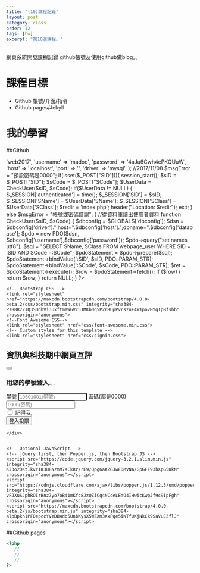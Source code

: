 ```yaml
---
title: "(10)課程記錄"
layout: post
category: class
order: 12
tags: [hw]
excerpt: "第10週課程。"
---
```

網頁系統開發課程記錄
github帳號及使用github做blog。。

# 課程目標
- Github 帳號/介面/指令
- Github pages/Jekyll

# 我的學習

##Github
<?php
//DB
$GLOBALS['dbconfig'] = array (
    'database' => 'web2017',
    'username' => 'madoo',
    'password' => '4aJu6Cwh4cPKQUuW',
    'host' => 'localhost',
    'port' => '',
    'driver' => 'mysql',
    );
//2017/11/08
$msgError = "預設密碼是0000";
if(isset($_POST["SID"])){
    session_start();
    $sID = $_POST["SID"];
    $sCode = $_POST["SCode"];
    $UserData = CheckUser($sID, $sCode);
    if($UserData != NULL)
    {
        $_SESSION['authenticated'] = time();
        $_SESSION['SID'] = $sID;
        $_SESSION['SName'] = $UserData['SName'];
        $_SESSION['SClass'] = $UserData['SClass'];
        $redir = 'index.php';
        header("Location: $redir");
        exit;
    }
    else
        $msgError = "帳號或密碼錯誤";
}    
//從資料庫讀出使用者資料
function CheckUser($sID, $sCode) {
    $dbconfig = $GLOBALS['dbconfig'];
    $dsn = $dbconfig['driver'].":host=".$dbconfig['host'].";dbname=".$dbconfig['database'];
    $pdo = new PDO($dsn, $dbconfig['username'],$dbconfig['password']);
    $pdo->query("set names utf8");

    $sql = "SELECT SName, SClass FROM webpage_user WHERE SID = :SID AND SCode =:SCode";
    $pdoStatement = $pdo->prepare($sql);
    $pdoStatement->bindValue(':SID', $sID, PDO::PARAM_STR);
    $pdoStatement->bindValue(':SCode', $sCode, PDO::PARAM_STR);
    $ret = $pdoStatement->execute();
    $row = $pdoStatement->fetch();
    if ($row)
    {
        return $row;
    }
    return NULL;
}
?>

<!doctype html>
<html lang="zh-Hant-TW">
  <head>
    <title>資訊與科技期中網頁互評</title>
    <!-- Required meta tags -->
    <meta charset="utf-8">
    <meta name="viewport" content="width=device-width, initial-scale=1, shrink-to-fit=no">

    <!-- Bootstrap CSS -->
    <link rel="stylesheet" href="https://maxcdn.bootstrapcdn.com/bootstrap/4.0.0-beta.2/css/bootstrap.min.css" integrity="sha384-PsH8R72JQ3SOdhVi3uxftmaW6Vc51MKb0q5P2rRUpPvrszuE4W1povHYgTpBfshb" crossorigin="anonymous">
    <!--Font Awesome CSS-->
    <link rel="stylesheet" href="css/font-awesome.min.css">    
    <!-- Custom styles for this template -->
    <link rel="stylesheet" href="css/signin.css">
    
  </head>
  <body>
        <nav class="navbar navbar-expand-lg navbar-light bg-light">
            <h2><span class="badge badge-pill badge-primary"><i class="fa fa-graduation-cap" aria-hidden="true"></i>資訊與科技期中網頁互評</span></h2>
            <button class="navbar-toggler" type="button" data-toggle="collapse" data-target="#navbarSupportedContent" aria-controls="navbarSupportedContent" aria-expanded="false" aria-label="Toggle navigation">
                <span class="navbar-toggler-icon"></span>
            </button>
        </nav>
    <div class="container">                    
        <form class="form-signin" method="POST" action="login.php">
        <h3><span class="badge badge-info"><i class="fa fa-keyboard-o" aria-hidden="true"></i>用您的學號登入...</span></h3>
        <label for="inputEmail" class="sr-only">學號</label>
        <input name="SID" type="text" id="inputEmail" class="form-control" placeholder="10501001(學號)" required autofocus>
        <label for="inputPassword" class="sr-only">密碼(都是0000)</label>
        <input name="SCode" type="password" id="inputPassword" class="form-control" placeholder="0000(密碼)" required>
        <div class="checkbox">
            <label>
            <input type="checkbox" value="remember-me"> 記得我, <?php echo $msgError;?>
            </label>
        </div>
        <button class="btn btn-lg btn-primary btn-block" type="submit">登入投票</button>
        </form>
                    
    </div>


    <!-- Optional JavaScript -->
    <!-- jQuery first, then Popper.js, then Bootstrap JS -->
    <script src="https://code.jquery.com/jquery-3.2.1.slim.min.js" integrity="sha384-KJ3o2DKtIkvYIK3UENzmM7KCkRr/rE9/Qpg6aAZGJwFDMVNA/GpGFF93hXpG5KkN" crossorigin="anonymous"></script>
    <script src="https://cdnjs.cloudflare.com/ajax/libs/popper.js/1.12.3/umd/popper.min.js" integrity="sha384-vFJXuSJphROIrBnz7yo7oB41mKfc8JzQZiCq4NCceLEaO4IHwicKwpJf9c9IpFgh" crossorigin="anonymous"></script>
    <script src="https://maxcdn.bootstrapcdn.com/bootstrap/4.0.0-beta.2/js/bootstrap.min.js" integrity="sha384-alpBpkh1PFOepccYVYDB4do5UnbKysX5WZXm3XxPqe5iKTfUKjNkCk9SaVuEZflJ" crossorigin="anonymous"></script>
  </body>
</html>


##Github pages

```php
<?php
   //
   //
   //
?>
```


[1]: https://github.com/        "GitHub"
[2]: https://pages.github.com/  "GitHub Pages"
[3]: https://jekyllrb.com/      "Jekyll"
[4]: http://markdown.tw         "Markdown文件"
[5]: http://dillinger.io/       "Dillinger"








